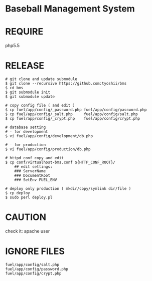 Baseball Management System
==========================

REQUIRE
=======

php5.5


RELEASE
=======

    # git clone and update submodule
    $ git clone --recursive https://github.com:tyoshii/bms
    $ cd bms
    $ git submodule init
    $ git submodule update

    # copy config file ( and edit )
    $ cp fuel/app/config/_password.php fuel/app/config/password.php
    $ cp fuel/app/config/_salt.php     fuel/app/config/salt.php
    $ cp fuel/app/config/_crypt.php    fuel/app/config/crypt.php

    # database setting
    # - for development
    $ vi fuel/app/config/development/db.php

    # - for production
    $ vi fuel/app/config/production/db.php

    # httpd conf copy and edit
    $ cp conf/virtualhost-bms.conf ${HTTP_CONF_ROOT}/
        ## edit settings:
        ### ServerName
        ### DocumentRoot
        ### SetEnv FUEL_ENV

    # deploy only production ( mkdir/copy/symlink dir/file )
    $ cp deploy
    $ sudo perl deploy.pl

CAUTION
=======

check it:
    apache user

IGNORE FILES
============

    fuel/app/config/salt.php
    fuel/app/config/password.php
    fuel/app/config/crypt.php
